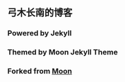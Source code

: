 ## 弓木长南的博客
### Powered by Jekyll
### Themed by Moon Jekyll Theme
### Forked from [Moon](https://taylantatli.github.io/Moon)
